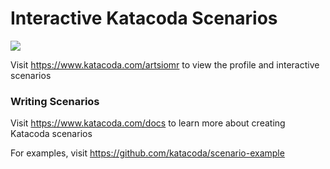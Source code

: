 # Interactive Katacoda Scenarios

[![](http://shields.katacoda.com/katacoda/artsiomr/count.svg)](https://www.katacoda.com/artsiomr "Get your profile on Katacoda.com")

Visit https://www.katacoda.com/artsiomr to view the profile and interactive scenarios

### Writing Scenarios
Visit https://www.katacoda.com/docs to learn more about creating Katacoda scenarios

For examples, visit https://github.com/katacoda/scenario-example
